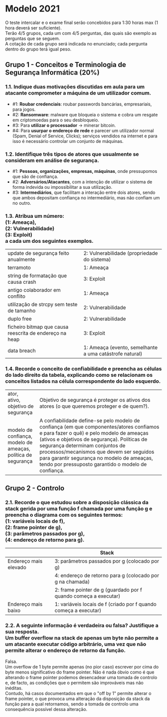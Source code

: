 # Modelo 2021

O teste intercalar e o exame final serão concebidos para 1:30 horas max (1 hora deverá ser suficiente).<br>
Terão 4/5 grupos, cada um com 4/5 perguntas, das quais são exemplo as perguntas que se seguem.<br>
A cotação de cada grupo será indicada no enunciado; cada pergunta dentro do grupo terá igual peso.

## Grupo 1 - Conceitos e Terminologia de Segurança Informática (20%)

### 1.1. Indique duas motivações discutidas em aula para um atacante comprometer a máquina de um utilizador comum.
- #1: **Roubar credenciais**: roubar passwords bancárias, empresariais, para jogos.
- #2: **Ransomware**: malware que bloqueia o sistema e cobra um resgate em criptomoedas para o seu desbloqueio.
- #3: Para **utilizar o processador** -> minerar bitcoin.
- #4: Para **usurpar o endereço de rede** e parecer um utilizador normal (Spam, Denial of Service, Clicks); serviços vendidos na internet e para isso é necessário controlar um conjunto de máquinas.

### 1.2. Identifique três tipos de atores que usualmente se consideram em análise de segurança.
- #1: **Pessoas, organizações, empresas, máquinas**, onde pressupomos que são de confiança.
- #2: **Adversários/Atacantes**, com a intenção de utilizar o sistema de forma indevida ou impossibilitar a sua utilização.
- #3: **Intermediários**, que facilitam a interação entre dois atores, sendo que ambos depositam confiança no intermediário, mas não confiam um no outro.

### 1.3. Atribua um número:<br>(1: Ameaça),<br>(2: Vulnerabilidade)<br>(3: Exploit)<br> a cada um dos seguintes exemplos.
| | |
|-|-|
| update de segurança feito anualmente                    | 2: Vulnerabilidade (propriedade do sistema) |
| terramoto                                               | 1: Ameaça |
| string de formatação que causa crash                    | 3: Exploit |
| antigo colaborador em conflito                          | 1: Ameaça |
| utilização de strcpy sem teste de tamanho               | 2: Vulnerabilidade |
| duplo free                                              | 2: Vulnerabilidade                         |
| ficheiro bitmap que causa reescrita de endereço na heap | 3: Exploit |
| data breach                                             | 1: Ameaça (evento, semelhante a uma catástrofe natural) |

### 1.4. Recorde o conceito de confiabilidade e preencha as células do lado direito da tabela, explicando como se relacionam os conceitos listados na célula correspondente do lado esquerdo.
| | |
|-|-|
| ator,<br>ativo,<br>objetivo de segurança | Objetivo de segurança é proteger os ativos dos atores (o que queremos proteger e de quem?). |
| modelo de confiança,<br>modelo de ameaças,<br>política de segurança | A confiabilidade define-se pelo modelo de confiança (em que componentes/atores confiamos e para fazer o quê) e pelo modelo de ameaças (ativos e objetivos de segurança). Políticas de segurança determinam conjuntos de processos/mecanismos que devem ser seguidos para garantir segurança no modelo de ameaças, tendo por pressuposto garantido o modelo de confiança. |

## Grupo 2 - Controlo

### 2.1. Recorde o que estudou sobre a disposição clássica da stack gerida por uma função f chamada por uma função g e preencha o diagrama com os seguintes termos:<br>(1: variáveis locais de f),<br>(2: frame pointer de g),<br>(3: parâmetros passados por g),<br>(4: endereço de retorno para g).

| | Stack |
|-|-|
| Endereço mais elevado | 3: parâmetros passados por g (colocado por g) |
|                       | 4: endereço de retorno para g (colocado por g na chamada) |
|                       | 2: frame pointer de g (guardado por f quando começa a executar) |
| Endereço mais baixo   | 1: variáveis locais de f (criado por f quando começa a executar) |

### 2.2. A seguinte informação é verdadeira ou falsa? Justifique a sua resposta.<br>Um buffer overflow na stack de apenas um byte não permite a um atacante executar código arbitrário, uma vez que não permite alterar o endereço de retorno da função.
Falsa.<br>
Um overflow de 1 byte permite apenas (no pior caso) escrever por cima do byte menos significativo do frame pointer. Não é nada óbvio como é que alterando o frame pointer podemos desencadear uma tomada de controlo e, de facto, as condições que o permitem são improváveis mas não inéditas.<br>
Contudo, há casos documentados em que o "off by 1" permite alterar o frame pointer, o que provoca uma alteração da disposição da stack da função para a qual retornamos, sendo a tomada de controlo uma consequência possível dessa alteração.